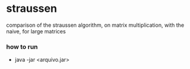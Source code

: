 # straussen
comparison of the straussen algorithm, on matrix multiplication, with the naive, for large matrices

### how to run
- java -jar <arquivo.jar> <algorithm> <filename>

